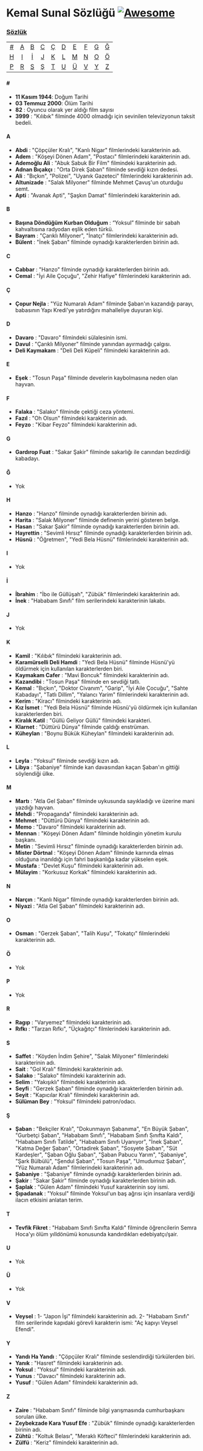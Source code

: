 # Kemal Sunal Sözlüğü [![Awesome](https://cdn.rawgit.com/sindresorhus/awesome/d7305f38d29fed78fa85652e3a63e154dd8e8829/media/badge.svg)](https://github.com/sindresorhus/awesome)
### [Sözlük](#sözlük)
|     |     |     |     |     |     |     |     |     |     |
|:-:  |:-:  |:-:  |:-:  |:-:  |:-:  |:-:  |:-:  |:-:  |:-:  |
| [#](#) 	| [A](#a) 	| [B](#b) 	| [C](#c) | [Ç](#ç) 	| [D](#d) 	| [E](#e) 	| [F](#f) | [G](#g) | [Ğ](#ğ)  	
| [H](#h) | [I](#ı)   | [İ](#i) 	| [J](#j) | [K](#k)   | [L](#l)   | [M](#m)   | [N](#n) | [O](#o) | [Ö](#ö)
| [P](#p) | [R](#r)   | [S](#s) 	| [Ş](#ş) | [T](#t)   | [U](#u)   | [Ü](#ü)   | [V](#v) | [Y](#y) | [Z](#z)

#### \#
* **11 Kasım 1944**: Doğum Tarihi
* **03 Temmuz 2000**: Ölüm Tarihi
* **82** : Oyuncu olarak yer aldığı film sayısı
* **3999** : "Kılıbık" filminde 4000 olmadığı için sevinilen televizyonun taksit bedeli.

#### A
* **Abdi** : "Çöpçüler Kralı", "Kanlı Nigar" filmlerindeki karakterinin adı.
* **Adem** : "Köşeyi Dönen Adam", "Postacı" filmlerindeki karakterinin adı.
* **Ademoğlu Ali** : "Abuk Sabuk Bir Film" filmindeki karakterinin adı.
* **Adnan Bıçakçı** : "Orta Direk Şaban" filminde sevdiği kızın dedesi.
* **Ali** : "Bıçkın", "Polizei", "Uyanık Gazeteci" filmlerindeki karakterinin adı.
* **Altunizade** : "Salak Milyoner" filminde Mehmet Çavuş'un oturduğu semt.
* **Apti** : "Avanak Apti", "Şaşkın Damat" filmlerindeki karakterinin adı.

#### B
* **Başına Döndüğüm Kurban Olduğum** : “Yoksul” filminde bir sabah kahvaltısına radyodan eşlik eden türkü.
* **Bayram** : "Çarıklı Milyoner", "İnatçı" filmlerindeki karakterinin adı.
* **Bülent** : "İnek Şaban" filminde oynadığı karakterlerden birinin adı.

#### C
* **Cabbar** : "Hanzo" filminde oynadığı karakterlerden birinin adı.
* **Cemal** : "İyi Aile Çoçuğu", "Zehir Hafiye" filmlerindeki karakterinin adı.

#### Ç
* **Çopur Nejla** : "Yüz Numaralı Adam" filminde Şaban'ın kazandığı parayı, babasının Yapı Kredi'ye yatırdığını mahalleliye duyuran kişi.

#### D
* **Davaro** : "Davaro" filmindeki sülalesinin ismi.
* **Davul** : "Çarıklı Milyoner" filminde yanından ayırmadığı çalgısı.
* **Deli Kaymakam** : "Deli Deli Küpeli" filmindeki karakterinin adı.

#### E
* **Eşek** : "Tosun Paşa" filminde develerin kaybolmasına neden olan hayvan.

#### F
* **Falaka** : "Salako" filminde çektiği ceza yöntemi.
* **Fazıl** : "Oh Olsun" filmindeki karakterinin adı.
* **Feyzo** : "Kibar Feyzo" filmindeki karakterinin adı.
  
#### G
* **Gardırop Fuat** : "Sakar Şakir" filminde sakarlığı ile canından bezdirdiği kabadayı.

#### Ğ
* Yok
  
#### H
* **Hanzo** : "Hanzo" filminde oynadığı karakterlerden birinin adı.
* **Harita** : "Salak Milyoner" filminde definenin yerini gösteren belge.
* **Hasan** : "Sakar Şakir" filminde oynadığı karakterlerden birinin adı. 
* **Hayrettin** : "Sevimli Hırsız" filminde oynadığı karakterlerden birinin adı.
* **Hüsnü** : "Öğretmen", "Yedi Bela Hüsnü" filmlerindeki karakterinin adı.

#### I
* Yok

#### İ
* **İbrahim** : "İbo ile Güllüşah", "Zübük" filmlerindeki karakterinin adı.
* **İnek** : "Hababam Sınıfı" film serilerindeki karakterinin lakabı. 

#### J
* Yok

#### K
* **Kamil** : "Kılıbık" filmindeki karakterinin adı.
* **Karamürselli Deli Hamdi** : "Yedi Bela Hüsnü" filminde Hüsnü'yü öldürmek için kullanılan karakterlerden biri.
* **Kaymakam Cafer** : "Mavi Boncuk" filmindeki karakterinin adı.
* **Kazandibi** : "Tosun Paşa" filminde en sevdiği tatlı.
* **Kemal** : "Bıçkın", "Doktor Civanım", "Garip", "İyi Aile Çocuğu", "Sahte Kabadayı", "Tatlı Dillim", "Yalancı Yarim" filmlerindeki karakterinin adı.
* **Kerim** : "Kiracı" filmindeki karakterinin adı.
* **Kız İsmet** : "Yedi Bela Hüsnü" filminde Hüsnü'yü öldürmek için kullanılan karakterlerden biri.
* **Kiralık Katil** : "Güllü Geliyor Güllü" filmindeki karakteri.
* **Klarnet** : "Düttürü Dünya" filminde çaldığı enstrüman.
* **Küheylan** : "Boynu Bükük Küheylan" filmindeki karakterinin adı.

#### L
* **Leyla** : "Yoksul" filminde sevdiği kızın adı.
* **Libya** : "Şabaniye" filminde kan davasından kaçan Şaban'ın gittiği söylendiği ülke.

#### M
* **Martı** : "Atla Gel Şaban" filminde uykusunda sayıkladığı ve üzerine mani yazdığı hayvan.
* **Mehdi** : "Propaganda" filmindeki karakterinin adı.
* **Mehmet** : "Düttürü Dünya" filmindeki karakterinin adı.
* **Memo** : "Davaro" filmindeki karakterinin adı.
* **Mennan** : "Köşeyi Dönen Adam" filminde holdingin yönetim kurulu başkanı.
* **Metin** : "Sevimli Hırsız" filminde oynadığı karakterlerden birinin adı.
* **Mister Dörtnal** : "Köşeyi Dönen Adam" filminde karnında elmas olduğuna inanıldığı için fahri başkanlığa kadar yükselen eşek.
* **Mustafa** : "Devlet Kuşu" filmindeki karakterinin adı.
* **Mülayim** : "Korkusuz Korkak" filmindeki karakterinin adı.

#### N
* **Narçın** : "Kanlı Nigar" filminde oynadığı karakterlerden birinin adı.
* **Niyazi** : "Atla Gel Şaban" filmindeki karakterinin adı.

#### O
* **Osman** : "Gerzek Şaban", "Talih Kuşu", "Tokatçı" filmlerindeki karakterinin adı.

#### Ö
* Yok

#### P
* Yok

#### R
* **Ragıp** : "Varyemez" filmindeki karakterinin adı.
* **Rıfkı** : "Tarzan Rıfkı", "Üçkağıtçı" filmlerindeki karakterinin adı.

#### S 
* **Saffet** : "Köyden İndim Şehire", "Salak Milyoner" filmlerindeki karakterinin adı.
* **Sait** : "Gol Kralı" filmindeki karakterinin adı.
* **Salako** : "Salako" filmindeki karakterinin adı.
* **Selim** : "Yakışıklı" filmindeki karakterinin adı.
* **Seyfi** : "Gerzek Şaban" filminde oynadığı karakterlerden birinin adı.
* **Seyit** : "Kapıcılar Kralı" filmindeki karakterinin adı.
* **Sülüman Bey** : "Yoksul" filmindeki patron/odacı.

#### Ş 
* **Şaban** : "Bekçiler Kralı", "Dokunmayın Şabanıma", "En Büyük Şaban", "Gurbetçi Şaban", "Hababam Sınıfı", "Hababam Sınıfı Sınıfta Kaldı", "Hababam Sınıfı Tatilde", "Hababam Sınıfı Uyanıyor", "İnek Şaban", "Katma Değer Şaban", "Ortadirek Şaban", "Sosyete Şaban", "Süt Kardeşler", "Şaban Oğlu Şaban", "Şaban Pabucu Yarım", "Şabaniye", "Şark Bülbülü", "Şendul Şaban", "Tosun Paşa", "Umudumuz Şaban", "Yüz Numaralı Adam" filmlerindeki karakterinin adı.
* **Şabaniye** : "Şabaniye" filminde oynadığı karakterlerden birinin adı.
* **Şakir** : "Sakar Şakir" filminde oynadığı karakterlerden birinin adı. 
* **Şaplak** : "Gülen Adam" filmindeki Yusuf karakterinin soy ismi.
* **Şıpadanak** : "Yoksul" filminde Yoksul'un baş ağrısı için insanlara verdiği ilacın etkisini anlatan terim.

#### T
* **Tevfik Fikret** : "Hababam Sınıfı Sınıfta Kaldı" filminde öğrencilerin Semra Hoca'yı ölüm yılldönümü konusunda kandırdıkları edebiyatçı/şair.

#### U
* Yok

#### Ü
* Yok

#### V
* **Veysel** : 1- "Japon İşi" filmindeki karakterinin adı. 2- "Hababam Sınıfı" film serilerinde kapıdaki görevli karakterin ismi: "Aç kapıyı Veysel Efendi".
   
#### Y
* **Yandı Ha Yandı** : "Çöpçüler Kralı" filminde seslendirdiği türkülerden biri.
* **Yanık** : "Hasret" filmindeki karakterinin adı.
* **Yoksul** : "Yoksul" filmindeki karakterinin adı.
* **Yunus** : "Davacı" filmindeki karakterinin adı.
* **Yusuf** : "Gülen Adam" filmindeki karakterinin adı.

#### Z
* **Zaire** : "Hababam Sınıfı" filminde bilgi yarışmasında cumhurbaşkanı sorulan ülke.
* **Zeybekzade Kara Yusuf Efe** : "Zübük" filminde oynadığı karakterlerden birinin adı.
* **Zühtü** : "Koltuk Belası", "Meraklı Köfteci" filmlerindeki karakterinin adı.
* **Zülfü** : "Keriz" filmindeki karakterinin adı.
